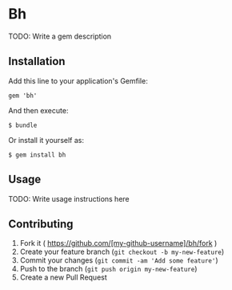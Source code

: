 # Bh

TODO: Write a gem description

## Installation

Add this line to your application's Gemfile:

    gem 'bh'

And then execute:

    $ bundle

Or install it yourself as:

    $ gem install bh

## Usage

TODO: Write usage instructions here

## Contributing

1. Fork it ( https://github.com/[my-github-username]/bh/fork )
2. Create your feature branch (`git checkout -b my-new-feature`)
3. Commit your changes (`git commit -am 'Add some feature'`)
4. Push to the branch (`git push origin my-new-feature`)
5. Create a new Pull Request
